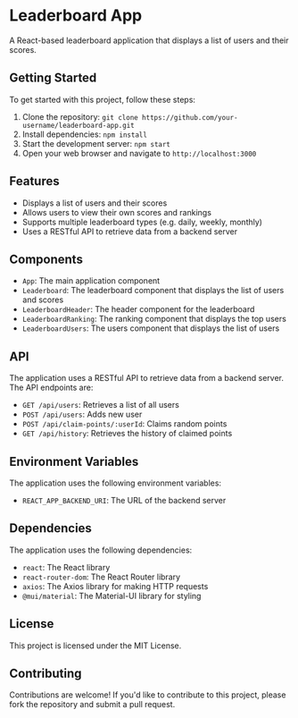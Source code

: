 # Leaderboard App

A React-based leaderboard application that displays a list of users and their scores.

## Getting Started

To get started with this project, follow these steps:

1. Clone the repository: `git clone https://github.com/your-username/leaderboard-app.git`
2. Install dependencies: `npm install`
3. Start the development server: `npm start`
4. Open your web browser and navigate to `http://localhost:3000`

## Features

* Displays a list of users and their scores
* Allows users to view their own scores and rankings
* Supports multiple leaderboard types (e.g. daily, weekly, monthly)
* Uses a RESTful API to retrieve data from a backend server

## Components

* `App`: The main application component
* `Leaderboard`: The leaderboard component that displays the list of users and scores
* `LeaderboardHeader`: The header component for the leaderboard
* `LeaderboardRanking`: The ranking component that displays the top users
* `LeaderboardUsers`: The users component that displays the list of users

## API

The application uses a RESTful API to retrieve data from a backend server. The API endpoints are:

* `GET /api/users`: Retrieves a list of all users
* `POST /api/users`: Adds new user
* `POST /api/claim-points/:userId`: Claims random points
* `GET /api/history`: Retrieves the history of claimed points

## Environment Variables

The application uses the following environment variables:

* `REACT_APP_BACKEND_URI`: The URL of the backend server

## Dependencies

The application uses the following dependencies:

* `react`: The React library
* `react-router-dom`: The React Router library
* `axios`: The Axios library for making HTTP requests
* `@mui/material`: The Material-UI library for styling

## License

This project is licensed under the MIT License.

## Contributing

Contributions are welcome! If you'd like to contribute to this project, please fork the repository and submit a pull request.